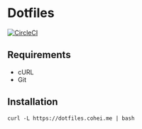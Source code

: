 # Dotfiles

[![CircleCI](https://circleci.com/gh/cohei/dotfiles.svg?style=svg)](https://circleci.com/gh/cohei/dotfiles)

## Requirements

- cURL
- Git

## Installation

```shell
curl -L https://dotfiles.cohei.me | bash
```
